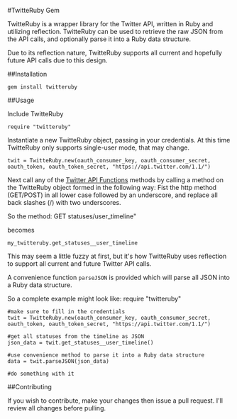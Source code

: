 #TwitteRuby Gem

TwitteRuby is a wrapper library for the Twitter API, written in Ruby and utilizing reflection. TwitteRuby can be used to retrieve the raw JSON from the API calls, and optionally parse it into a Ruby data structure.

Due to its reflection nature, TwitteRuby supports all current and hopefully future API calls due to this design.

##Installation

	gem install twitteruby

##Usage

Include TwitteRuby

	require "twitteruby"

Instantiate a new TwitteRuby object, passing in your credentials. At this time TwitteRuby only supports single-user mode, that may change.

	twit = TwitteRuby.new(oauth_consumer_key, oauth_consumer_secret, oauth_token, oauth_token_secret, "https://api.twitter.com/1.1/")

Next call any of the [Twitter API Functions](https://dev.twitter.com/docs/api/1.1) methods by calling a method on the TwitteRuby object formed in the following way: Fist the http method (GET/POST) in all lower case followed by an underscore, and replace all back slashes (/) with two underscores. 

So the method:
	GET statuses/user_timeline"

becomes

    my_twitteruby.get_statuses__user_timeline

This may seem a little fuzzy at first, but it's how TwitteRuby uses reflection to support all current and future Twitter API calls.

A convenience function `parseJSON` is provided which will parse all JSON into a Ruby data structure.

So a complete example might look like:
	require "twitteruby"

	#make sure to fill in the credentials
	twit = TwitteRuby.new(oauth_consumer_key, oauth_consumer_secret, oauth_token, oauth_token_secret, "https://api.twitter.com/1.1/")

	#get all statuses from the timeline as JSON
	json_data = twit.get_statuses__user_timeline()

	#use convenience method to parse it into a Ruby data structure
	data = twit.parseJSON(json_data)

	#do something with it

##Contributing

If you wish to contribute, make your changes then issue a pull request. I'll review all changes before pulling.
